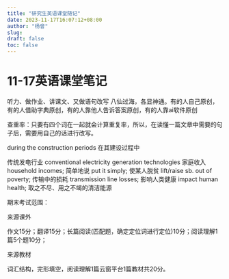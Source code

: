 ```yaml
---
title: "研究生英语课堂随记"
date: 2023-11-17T16:07:12+08:00
author: "杨曾"
slug:
draft: false
toc: false
---
```


# 11-17英语课堂笔记
听力、做作业、讲课文、又做语句改写
八仙过海，各显神通。有的人自己原创，有的人借助字典原创，有的人靠他人告诉答案原创，有的人靠ai软件原创

查重率：只要有四个词在一起就会计算重复率，所以，在读懂一篇文章中需要的句子后，需要用自己的话进行改写。

during the construction periods 在其建设过程中

传统发电行业 conventional electricity generation technologies
家庭收入 household incomes; 简单地说 put it simply; 使某人脱贫 lift/raise sb. out of poverty; 传输中的损耗 transmission line losses; 影响人类健康 impact human health; 取之不尽、用之不竭的清洁能源 

期末考试范围：

来源课外

作文15分；翻译15分；长篇阅读(匹配题，确定定位词进行定位)10分；阅读理解1篇5个题10分；

来源教材

词汇结构，完形填空，阅读理解1篇云窗平台1篇教材共20分。